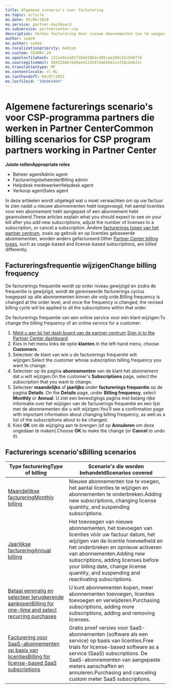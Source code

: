 ```yaml
---
title: Algemene scenario's voor facturering
ms.topic: article
ms.date: 05/06/2020
ms.service: partner-dashboard
ms.subservice: partnercenter-csp
description: Verken facturering door nieuwe abonnementen toe te voegen, de licentie hoeveelheid aan te passen of een abonnement te annuleren. Zie hoe verschillen op basis van gebruik en abonnementen op basis van licenties.
author: sodeb
ms.author: sodeb
ms.localizationpriority: medium
ms.custom: SEOMAY.20
ms.openlocfilehash: 132a44e1e81f28dd28bdcd95cee209cb5c046ff6
ms.sourcegitcommit: 58432bbb7eb0aed123547da65642ca728cb9b32c
ms.translationtype: MT
ms.contentlocale: nl-NL
ms.lasthandoff: 04/07/2021
ms.locfileid: "106964404"
---
```

# <a name="common-billing-scenarios-for-csp-program-partners-working-in-partner-center"></a><span data-ttu-id="4038d-104">Algemene facturerings scenario's voor CSP-programma partners die werken in Partner Center</span><span class="sxs-lookup"><span data-stu-id="4038d-104">Common billing scenarios for CSP program partners working in Partner Center</span></span>

<span data-ttu-id="4038d-105">**Juiste rollen**</span><span class="sxs-lookup"><span data-stu-id="4038d-105">**Appropriate roles**</span></span>

- <span data-ttu-id="4038d-106">Beheer agent</span><span class="sxs-lookup"><span data-stu-id="4038d-106">Admin agent</span></span>
- <span data-ttu-id="4038d-107">Factureringsbeheerder</span><span class="sxs-lookup"><span data-stu-id="4038d-107">Billing admin</span></span>
- <span data-ttu-id="4038d-108">Helpdesk medewerker</span><span class="sxs-lookup"><span data-stu-id="4038d-108">Helpdesk agent</span></span>
- <span data-ttu-id="4038d-109">Verkoop agent</span><span class="sxs-lookup"><span data-stu-id="4038d-109">Sales agent</span></span>

<span data-ttu-id="4038d-110">In deze artikelen wordt uitgelegd wat u moet verwachten om op uw factuur te zien nadat u nieuwe abonnementen hebt toegevoegd, het aantal licenties voor een abonnement hebt aangepast of een abonnement hebt geannuleerd.</span><span class="sxs-lookup"><span data-stu-id="4038d-110">These articles explain what you should expect to see on your bill after you add new subscriptions, adjust the number of licenses to a subscription, or cancel a subscription.</span></span> <span data-ttu-id="4038d-111">Andere [facturerings typen van het partner centrum](billing-different-types.md), zoals op gebruik en op licenties gebaseerde abonnementen, worden anders gefactureerd.</span><span class="sxs-lookup"><span data-stu-id="4038d-111">Other [Partner Center billing types](billing-different-types.md), such as usage-based and license-based subscriptions, are billed differently.</span></span>


## <a name="change-billing-frequency"></a><span data-ttu-id="4038d-112">Factureringsfrequentie wijzigen</span><span class="sxs-lookup"><span data-stu-id="4038d-112">Change billing frequency</span></span>

<span data-ttu-id="4038d-113">De facturerings frequentie wordt op order niveau gewijzigd en zodra de frequentie is gewijzigd, wordt de gereviseerde facturerings cyclus toegepast op alle abonnementen binnen die volg orde.</span><span class="sxs-lookup"><span data-stu-id="4038d-113">Billing frequency is changed at the order level, and once the frequency is changed, the revised billing cycle will be applied to all the subscriptions within that order.</span></span> 

<span data-ttu-id="4038d-114">De facturerings frequentie van een online service voor een klant wijzigen:</span><span class="sxs-lookup"><span data-stu-id="4038d-114">To change the billing frequency of an online service for a customer:</span></span>

1. <span data-ttu-id="4038d-115">[Meld u aan bij het dash board van de partner centrum](https://partner.microsoft.com/dashboard/home).</span><span class="sxs-lookup"><span data-stu-id="4038d-115">[Sign in to the Partner Center dashboard](https://partner.microsoft.com/dashboard/home).</span></span>
2. <span data-ttu-id="4038d-116">Kies in het menu links de optie **klanten**.</span><span class="sxs-lookup"><span data-stu-id="4038d-116">In the left-hand menu, choose **Customers**.</span></span>
3. <span data-ttu-id="4038d-117">Selecteer de klant van wie u de facturerings frequentie wilt wijzigen.</span><span class="sxs-lookup"><span data-stu-id="4038d-117">Select the customer whose subscription billing frequency you want to change.</span></span>
4. <span data-ttu-id="4038d-118">Selecteer op de pagina **abonnementen** van de klant het abonnement dat u wilt wijzigen.</span><span class="sxs-lookup"><span data-stu-id="4038d-118">On the customer's **Subscriptions** page, select the subscription that you want to change.</span></span>
5. <span data-ttu-id="4038d-119">Selecteer **maandelijks** of **jaarlijks** onder **facturerings frequentie** op de pagina **Details** .</span><span class="sxs-lookup"><span data-stu-id="4038d-119">On the **Details** page, under **Billing frequency**, select **Monthly** or **Annual**.</span></span> <span data-ttu-id="4038d-120">U ziet een bevestigings pagina met belang rijke informatie over het wijzigen van de facturerings frequentie en een lijst met de abonnementen die u wilt wijzigen.</span><span class="sxs-lookup"><span data-stu-id="4038d-120">You'll see a confirmation page with important information about changing billing frequency, as well as a list of the subscriptions about to be changed.</span></span>
6. <span data-ttu-id="4038d-121">Kies **OK** om de wijziging aan te brengen (of op **Annuleren** om deze ongedaan te maken).</span><span class="sxs-lookup"><span data-stu-id="4038d-121">Choose **OK** to make the change (or **Cancel** to undo it).</span></span>

## <a name="billing-scenarios"></a><span data-ttu-id="4038d-122">Facturerings scenario's</span><span class="sxs-lookup"><span data-stu-id="4038d-122">Billing scenarios</span></span>

| <span data-ttu-id="4038d-123">Type facturering</span><span class="sxs-lookup"><span data-stu-id="4038d-123">Type of billing</span></span> | <span data-ttu-id="4038d-124">Scenario's die worden behandeld</span><span class="sxs-lookup"><span data-stu-id="4038d-124">Scenarios covered</span></span> |
| --------------- | ----------------- |
| [<span data-ttu-id="4038d-125">Maandelijkse facturering</span><span class="sxs-lookup"><span data-stu-id="4038d-125">Monthly billing</span></span>](common-billing-scenarios-monthly.md) | <span data-ttu-id="4038d-126">Nieuwe abonnementen toe te voegen, het aantal licenties te wijzigen en abonnementen te onderbreken.</span><span class="sxs-lookup"><span data-stu-id="4038d-126">Adding new subscriptions, changing license quantity, and suspending subscriptions.</span></span> |
| [<span data-ttu-id="4038d-127">Jaarlijkse facturering</span><span class="sxs-lookup"><span data-stu-id="4038d-127">Annual billing</span></span>](common-billing-scenarios-annual.md) | <span data-ttu-id="4038d-128">Het toevoegen van nieuwe abonnementen, het toevoegen van licenties vóór uw factuur datum, het wijzigen van de licentie hoeveelheid en het onderbreken en opnieuw activeren van abonnementen.</span><span class="sxs-lookup"><span data-stu-id="4038d-128">Adding new subscriptions, adding licenses before your billing date, change license quantity, and suspending and reactivating subscriptions.</span></span> |
| [<span data-ttu-id="4038d-129">Betaal eenmalig en selecteer terugkerende aankopen</span><span class="sxs-lookup"><span data-stu-id="4038d-129">Billing for one-time and select recurring purchases</span></span>](common-billing-scenarios-onetime-recurring.md) | <span data-ttu-id="4038d-130">U kunt abonnementen kopen, meer abonnementen toevoegen, licenties toevoegen en verwijderen.</span><span class="sxs-lookup"><span data-stu-id="4038d-130">Purchasing subscriptions, adding more subscriptions, adding and removing licenses.</span></span> |
| [<span data-ttu-id="4038d-131">Facturering voor SaaS-abonnementen op basis van licenties</span><span class="sxs-lookup"><span data-stu-id="4038d-131">Billing for license-based SaaS subscriptions</span></span>](common-billing-scenarios-saas.md) | <span data-ttu-id="4038d-132">Gratis proef versies voor SaaS-abonnementen (software als een service) op basis van licenties.</span><span class="sxs-lookup"><span data-stu-id="4038d-132">Free trials for license-based software as a service (SaaS) subscriptions.</span></span> <span data-ttu-id="4038d-133">De SaaS-abonnementen van aangepaste meters aanschaffen en annuleren.</span><span class="sxs-lookup"><span data-stu-id="4038d-133">Purchasing and canceling custom meter SaaS subscriptions.</span></span> |
